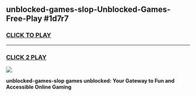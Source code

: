 
## unblocked-games-slop-Unblocked-Games-Free-Play #1d7r7
<h3>
<a href="https://us.freeplayer.one?title=unblocked-games-slop&ref=9M">CLICK TO PLAY</a></h3>
<hr>

<h3>
<a href="https://us.freeplayer.one?title=unblocked-games-slop&ref=9M">CLICK 2 PLAY</a>
  
</h3>

<a href="https://us.freeplayer.one?title=unblocked-games-slop&ref=9M"><img src="https://clearcache.store/games.png"></a>


**unblocked-games-slop games unblocked: Your Gateway to Fun and Accessible Online Gaming**
